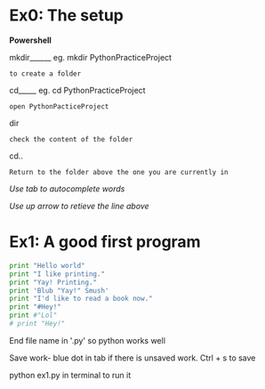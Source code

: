 # Ex0: The setup
**Powershell**

mkdir______     eg. mkdir PythonPracticeProject
    
    to create a folder

cd_____     eg. cd PythonPracticeProject
    
    open PythonPacticeProject
  
 dir
    
    check the content of the folder
  
 cd..
    
    Return to the folder above the one you are currently in
  
*Use tab to autocomplete words*

*Use up arrow to retieve the line above*

# Ex1: A good first program
```python
print "Hello world"
print "I like printing."
print "Yay! Printing."
print 'Blub "Yay!" Smush'
print "I'd like to read a book now."
print "#Hey!"
print #"Lol"
# print "Hey!"
```
End file name in '.py' so python works well

Save work- blue dot in tab if there is unsaved work. Ctrl + s to save

python ex1.py in terminal to run it
